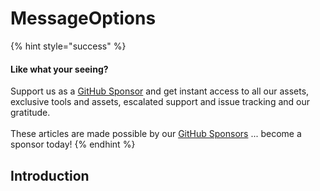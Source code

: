 # MessageOptions

{% hint style="success" %}
#### Like what your seeing?

Support us as a [GitHub Sponsor](../../../../../../become-a-sponsor/) and get instant access to all our assets, exclusive tools and assets, escalated support and issue tracking and our gratitude.\
\
These articles are made possible by our [GitHub Sponsors](../../../../../../become-a-sponsor/) ... become a sponsor today!
{% endhint %}

## &#x20;Introduction
